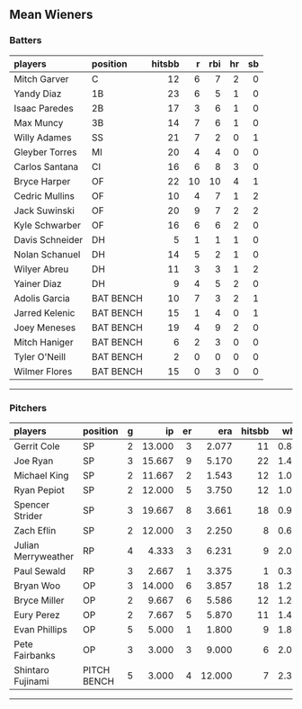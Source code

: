 ## Mean Wieners

### Batters

 
|players         |position  | hitsbb|  r| rbi| hr| sb| 
|:---------------|:---------|------:|--:|---:|--:|--:| 
|Mitch Garver    |C         |     12|  6|   7|  2|  0| 
|Yandy Diaz      |1B        |     23|  6|   5|  1|  0| 
|Isaac Paredes   |2B        |     17|  3|   6|  1|  0| 
|Max Muncy       |3B        |     14|  7|   6|  1|  0| 
|Willy Adames    |SS        |     21|  7|   2|  0|  1| 
|Gleyber Torres  |MI        |     20|  4|   4|  0|  0| 
|Carlos Santana  |CI        |     16|  6|   8|  3|  0| 
|Bryce Harper    |OF        |     22| 10|  10|  4|  1| 
|Cedric Mullins  |OF        |     10|  4|   7|  1|  2| 
|Jack Suwinski   |OF        |     20|  9|   7|  2|  2| 
|Kyle Schwarber  |OF        |     16|  6|   6|  2|  0| 
|Davis Schneider |DH        |      5|  1|   1|  1|  0| 
|Nolan Schanuel  |DH        |     14|  5|   2|  1|  0| 
|Wilyer Abreu    |DH        |     11|  3|   3|  1|  2| 
|Yainer Diaz     |DH        |      9|  4|   5|  2|  0| 
|Adolis Garcia   |BAT BENCH |     10|  7|   3|  2|  1| 
|Jarred Kelenic  |BAT BENCH |     15|  1|   4|  0|  1| 
|Joey Meneses    |BAT BENCH |     19|  4|   9|  2|  0| 
|Mitch Haniger   |BAT BENCH |      6|  2|   3|  0|  0| 
|Tyler O'Neill   |BAT BENCH |      2|  0|   0|  0|  0| 
|Wilmer Flores   |BAT BENCH |     15|  0|   3|  0|  0| 

* * *

### Pitchers

 
|players             |position    |  g|     ip| er|    era| hitsbb|  whip| so|  w| sv| 
|:-------------------|:-----------|--:|------:|--:|------:|------:|-----:|--:|--:|--:| 
|Gerrit Cole         |SP          |  2| 13.000|  3|  2.077|     11| 0.846| 13|  1|  0| 
|Joe Ryan            |SP          |  3| 15.667|  9|  5.170|     22| 1.404| 22|  1|  0| 
|Michael King        |SP          |  2| 11.667|  2|  1.543|     12| 1.029| 21|  0|  0| 
|Ryan Pepiot         |SP          |  2| 12.000|  5|  3.750|     12| 1.000|  9|  0|  0| 
|Spencer Strider     |SP          |  3| 19.667|  8|  3.661|     18| 0.915| 24|  3|  0| 
|Zach Eflin          |SP          |  2| 12.000|  3|  2.250|      8| 0.667| 18|  1|  0| 
|Julian Merryweather |RP          |  4|  4.333|  3|  6.231|      9| 2.077|  5|  0|  1| 
|Paul Sewald         |RP          |  3|  2.667|  1|  3.375|      1| 0.375|  3|  0|  0| 
|Bryan Woo           |OP          |  3| 14.000|  6|  3.857|     18| 1.286| 20|  2|  0| 
|Bryce Miller        |OP          |  2|  9.667|  6|  5.586|     12| 1.241|  6|  0|  0| 
|Eury Perez          |OP          |  2|  7.667|  5|  5.870|     11| 1.435|  9|  0|  0| 
|Evan Phillips       |OP          |  5|  5.000|  1|  1.800|      9| 1.800|  4|  1|  1| 
|Pete Fairbanks      |OP          |  3|  3.000|  3|  9.000|      6| 2.000|  7|  0|  1| 
|Shintaro Fujinami   |PITCH BENCH |  5|  3.000|  4| 12.000|      7| 2.333|  2|  0|  0| 


* * *


